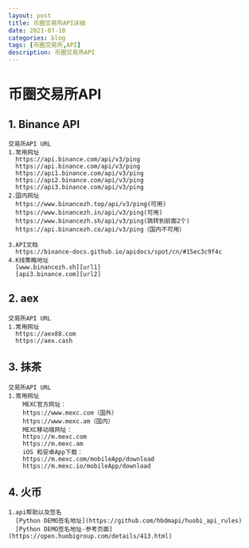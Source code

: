 ```yaml
---
layout: post
title: 币圈交易所API详细
date: 2021-07-10
categories: blog
tags: [币圈交易所,API]
description: 币圈交易所API
---
```



# 币圈交易所API

## **1. Binance API**
    交易所API URL
    1.常用网址
      https://api.binance.com/api/v3/ping
      https://api.binance.com/api/v3/ping
      https://api1.binance.com/api/v3/ping
      https://api2.binance.com/api/v3/ping
      https://api3.binance.com/api/v3/ping
    2.国内网址
      https://www.binancezh.top/api/v3/ping(可用)
      https://www.binancezh.in/api/v3/ping(可用)
      https://www.binancezh.sh/api/v3/ping(跳转到前面2个)
      https://api.binancezh.co/api/v3/ping（国内不可用）

    3.API文档
      https://binance-docs.github.io/apidocs/spot/cn/#15ec3c9f4c
    4.K线策略地址
      [www.binancezh.sh][url1]
      [api3.binance.com][url2]

## **2. aex**
    交易所API URL
    1.常用网址
      https://aex88.com
      https://aex.cash

## **3. 抹茶**
    交易所API URL
    1.常用网址
        MEXC官方网址：
        https://www.mexc.com（国外）
        https://www.mexc.am（国内）
        MEXC移动端网址：
        https://m.mexc.com
        https://m.mexc.am
        iOS 和安卓App下载：
        https://m.mexc.com/mobileApp/download
        https://m.mexc.io/mobileApp/download

## **4. 火币**
    1.api帮助以及签名
      [Python DEMO签名地址](https://github.com/hbdmapi/huobi_api_rules)
      [Python DEMO签名地址-参考页面](https://open.huobigroup.com/details/413.html)

[url1]: https://www.binancezh.sh/api/v3/klines?symbol=1INCHUSDT&startTime=1625500800000&endTime=1625846399000&limit=1000&interval=1d
[url2]: https://api3.binance.com/api/v3/klines?symbol=1INCHUSDT&startTime=1625500800000&endTime=1625846399000&limit=1000&interval=1d